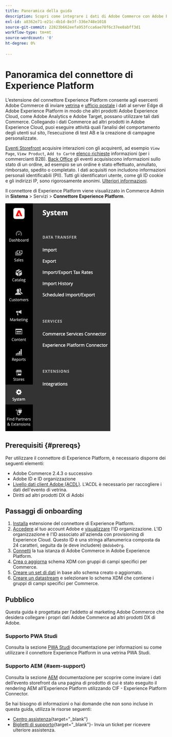 ```yaml
---
title: Panoramica della guida
description: Scopri come integrare i dati di Adobe Commerce con Adobe Experience Platform utilizzando il connettore di Experience Platform.
exl-id: a8362e71-e21c-4b1d-8e3f-336e748e1018
source-git-commit: 22823b662eefa953fcca6ae78f6c37ee8abff3d1
workflow-type: tm+mt
source-wordcount: '0'
ht-degree: 0%

---
```


# Panoramica del connettore di Experience Platform

L’estensione del connettore Experience Platform consente agli esercenti Adobe Commerce di inviare [vetrina](events.md#storefront-events) e [ufficio postale](events.md#back-office-events) i dati al server Edge di Adobe Experience Platform in modo che altri prodotti Adobe Experience Cloud, come Adobe Analytics e Adobe Target, possano utilizzare tali dati Commerce. Collegando i dati Commerce ad altri prodotti in Adobe Experience Cloud, puoi eseguire attività quali l’analisi del comportamento degli utenti sul sito, l’esecuzione di test AB e la creazione di campagne personalizzate.

[Eventi Storefront](events.md#storefront-events) acquisire interazioni con gli acquirenti, ad esempio `View Page`, `View Product`, `Add to Cart`e [elenco richieste](events.md#b2b-events) informazioni (per i commercianti B2B). [Back Office](events.md#back-office-events) gli eventi acquisiscono informazioni sullo stato di un ordine, ad esempio se un ordine è stato effettuato, annullato, rimborsato, spedito o completato. I dati acquisiti non includono informazioni personali identificabili (PII). Tutti gli identificatori utente, come gli ID cookie e gli indirizzi IP, sono rigorosamente anonimi. [Ulteriori informazioni](https://www.adobe.com/privacy/experience-cloud.html).

Il connettore di Experience Platform viene visualizzato in Commerce Admin in **Sistema** > Servizi > **Connettore Experience Platform**.

![Estensione del connettore di Experience Platform Vista amministratore](assets/epc-adminui.png)

## Prerequisiti {#prereqs}

Per utilizzare il connettore di Experience Platform, è necessario disporre dei seguenti elementi:

- Adobe Commerce 2.4.3 o successivo
- Adobe ID e ID organizzazione
- [Livello dati client Adobe (ACDL)](https://experienceleague.adobe.com/docs/experience-platform/tags/extensions/client/client-data-layer/overview.html). L&#39;ACDL è necessario per raccogliere i dati dell&#39;evento di vetrina.
- Diritti ad altri prodotti DX di Adobi

## Passaggi di onboarding

1. [Installa](install.md) estensione del connettore di Experience Platform.
1. [Accedere](https://helpx.adobe.com/manage-account/using/access-adobe-id-account.html) al tuo account Adobe e [visualizzare](https://experienceleague.adobe.com/docs/core-services/interface/administration/organizations.html#concept_EA8AEE5B02CF46ACBDAD6A8508646255) l&#39;ID organizzazione. L&#39;ID organizzazione è l&#39;ID associato all&#39;azienda con provisioning di Experience Cloud. Questo ID è una stringa alfanumerica composta da 24 caratteri, seguita da (e deve includere) `@AdobeOrg`.
1. [Connetti](connect-data.md) la tua istanza di Adobe Commerce in Adobe Experience Platform.
1. [Crea o aggiorna](update-xdm.md) schema XDM con gruppi di campi specifici per Commerce.
1. [Creare un set di dati](https://experienceleague.adobe.com/docs/platform-learn/implement-mobile-sdk/experience-cloud/platform.html#create-a-dataset) in base allo schema creato o aggiornato.
1. [Creare un datastream](https://experienceleague.adobe.com/docs/experience-platform/edge/datastreams/overview.html) e selezionare lo schema XDM che contiene i gruppi di campi specifici per Commerce.

## Pubblico

Questa guida è progettata per l’addetto al marketing Adobe Commerce che desidera collegare i propri dati Adobe Commerce ad altri prodotti DX di Adobe.

### Supporto PWA Studi

Consulta la sezione [PWA Studi](https://developer.adobe.com/commerce/pwa-studio/integrations/adobe-commerce/aep/) documentazione per informazioni su come utilizzare il connettore Experience Platform in una vetrina PWA Studi.

### Supporto AEM {#aem-support}

Consulta la sezione [AEM](https://experienceleague.adobe.com/docs/experience-manager-cloud-service/content/content-and-commerce/integrations/aep.html) documentazione per scoprire come inviare i dati dell’evento storefront da una pagina di prodotto di cui è stato eseguito il rendering AEM all’Experience Platform utilizzando CIF - Experience Platform Connector.

Se hai bisogno di informazioni o hai domande che non sono incluse in questa guida, utilizza le risorse seguenti:

- [Centro assistenza](https://experienceleague.adobe.com/docs/commerce-knowledge-base/kb/overview.html){target="_blank"}
- [Biglietti di supporto](https://experienceleague.adobe.com/docs/commerce-knowledge-base/kb/help-center-guide/magento-help-center-user-guide.html#submit-ticket){target="_blank"}- Invia un ticket per ricevere ulteriore assistenza.
